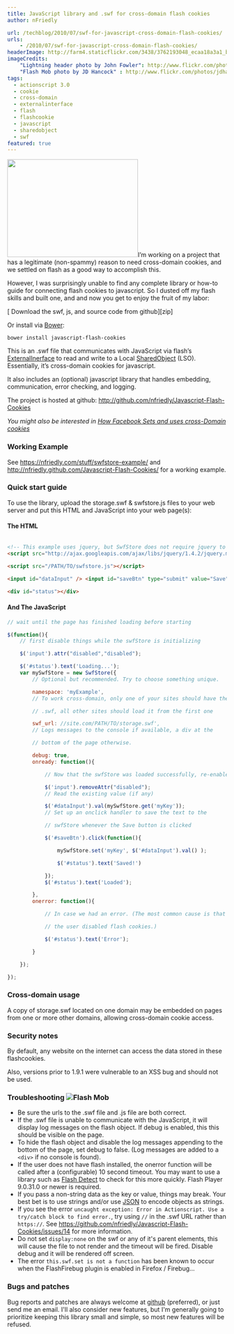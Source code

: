 ```yaml
---
title: JavaScript library and .swf for cross-domain flash cookies
author: nFriedly

url: /techblog/2010/07/swf-for-javascript-cross-domain-flash-cookies/
urls:
    - /2010/07/swf-for-javascript-cross-domain-flash-cookies/
headerImage: http://farm4.staticflickr.com/3438/3762193048_ecaa18a3a1_b.jpg
imageCredits:
	"Lightning header photo by John Fowler": http://www.flickr.com/photos/snowpeak/3762193048/
	"Flash Mob photo by JD Hancock" : http://www.flickr.com/photos/jdhancock/4317168441/
tags:
  - actionscript 3.0
  - cookie
  - cross-domain
  - externalinterface
  - flash
  - flashcookie
  - javascript
  - sharedobject
  - swf
featured: true
---
```


<img class="right" title="325990_chocolate_chip_cookies_2" src="/techblog/wp-content/uploads/2010/07/325990_chocolate_chip_cookies_2.jpg" alt="" width="300" height="224" />I&#8217;m working on a project that has a legitimate (non-spammy) reason to need cross-domain cookies, and we settled on flash as a good way to accomplish this.
  
However, I was surprisingly unable to find any complete library or how-to guide for connecting flash cookies to javascript. So I dusted off my flash skills and built one, and and now you get to enjoy the fruit of my labor:

<!--more-->

<div class="well well-large"><p>[<i class="fa fa-download"></i> Download the swf, js, and source code from github][zip]</p><p>Or install via <a href="http://bower.io">Bower</a>:</p><pre><code>bower install javascript-flash-cookies</code></pre></div>


This is an .swf file that communicates with JavaScript via flash&#8217;s <a href="http://www.adobe.com/livedocs/flash/9.0/ActionScriptLangRefV3/flash/external/ExternalInterface.html">ExternalInerface</a> to read and write to a Local <a href="http://www.adobe.com/livedocs/flash/9.0/ActionScriptLangRefV3/flash/net/SharedObject.html">SharedObject</a> (LSO). Essentially, it&#8217;s cross-domain cookies for javascript.

It also includes an (optional) javascript library that handles embedding, communication, error checking, and logging.

The project is hosted at github: http://github.com/nfriedly/Javascript-Flash-Cookies

<div class="well"><em>You might also be interested in <a href="http://nfriedly.com/techblog/2010/08/how-facebook-sets-and-uses-cross-domain-cookies/">How Facebook Sets and uses cross-Domain cookies</a></em></div>

### Working Example

See <a href="http://nfriedly.com/stuff/swfstore-example/">https://nfriedly.com/stuff/swfstore-example/</a> and <a href="http://nfriedly.github.com/Javascript-Flash-Cookies/">http://nfriedly.github.com/Javascript-Flash-Cookies/</a> for a working example.

### Quick start guide

To use the library, upload the storage.swf & swfstore.js files to your web server and put this HTML and JavaScript into your web page(s):

#### The HTML

    
``` html

<!-- This example uses jquery, but SwfStore does not require jquery to work. -->
<script src="http://ajax.googleapis.com/ajax/libs/jquery/1.4.2/jquery.min.js"></script>

<script src="/PATH/TO/swfstore.js"></script>

<input id="dataInput" /> <input id="saveBtn" type="submit" value="Save" />

<div id="status"></div>

```
    
#### And The JavaScript
    
``` js
// wait until the page has finished loading before starting

$(function(){
	// first disable things while the swfStore is initializing

	$('input').attr("disabled","disabled");

	$('#status').text('Loading...');
	var mySwfStore = new SwfStore({
		// Optional but recommended. Try to choose something unique.

		namespace: 'myExample', 
		// To work cross-domain, only one of your sites should have the

		// .swf, all other sites should load it from the first one

		swf_url: //site.com/PATH/TO/storage.swf', 
		// Logs messages to the console if available, a div at the

		// bottom of the page otherwise. 

		debug: true,
		onready: function(){

			// Now that the swfStore was loaded successfully, re-enable

			$('input').removeAttr("disabled");
			// Read the existing value (if any)

			$('#dataInput').val(mySwfStore.get('myKey'));
			// Set up an onclick handler to save the text to the 

			// swfStore whenever the Save button is clicked

			$('#saveBtn').click(function(){

				mySwfStore.set('myKey', $('#dataInput').val() );

				$('#status').text('Saved!')

			});
			$('#status').text('Loaded');

		},
		onerror: function(){

			// In case we had an error. (The most common cause is that 

			// the user disabled flash cookies.)

			$('#status').text('Error');

		}

	});

});

```
    
### Cross-domain usage

A copy of storage.swf located on one domain may be embedded on pages from one or more other domains, allowing cross-domain cookie access.

### Security notes

By default, any website on the internet can access the data stored in these flashcookies.

Also, versions prior to 1.9.1 were vulnerable to an XSS bug and should not be used.

### Troubleshooting <img src="http://farm3.staticflickr.com/2705/4317168441_0c4652aaf6_n.jpg" class="right" alt="Flash Mob">

* Be sure the <span class="highlight">urls</span> to the .swf file and .js file are both correct.
* If the .swf file is unable to communicate with the JavaScript, it will <span  class="highlight">display log messages on the flash object</span>. If debug is enabled, this this should be visible on the page.
* To <span class="highlight">hide the flash object</span> and disable the <span class="highlight">log messages appending to the bottom of the page</span>, set debug to false</span>. (Log messages are added to a `<div>` if no console is found).
* If the user does not have flash installed, the onerror function will be called after a (configurable) 10 second timeout. You may want to use a library such as <a href="http://www.featureblend.com/javascript-flash-detection-library.html">Flash Detect</a> to check for this more quickly. <span  class="highlight">Flash Player 9.0.31.0</span> or newer is required.
* If you pass a <span class="highlight">non-string data</span> as the key or value, things may break. Your best bet is to use strings and/or use <a href="http://json.org">JSON</a> to encode objects as strings.
* If you see the error `uncaught exception: Error in Actionscript. Use a try/catch block to find error.`, try using `//` in the .swf URL rather than `https://`. See <a href="https://github.com/nfriedly/Javascript-Flash-Cookies/issues/14">https://github.com/nfriedly/Javascript-Flash-Cookies/issues/14</a> for more information.
* Do not set `display:none` on the swf or any of it's parent elements, this will cause the file to not render and the timeout will be fired. Disable debug and it will be rendered off screen.
* The error `this.swf.set is not a function` has been known to occur when the FlashFirebug plugin is enabled in Firefox / Firebug...
	
### Bugs and patches

Bug reports and patches are always welcome at <a href="http://github.com/nfriedly/Javascript-Flash-Cookies">github</a> (preferred), or just send me an email. I'll also consider new features, but I'm generally going to prioritize keeping this library small and simple, so most new features will be refused.

[zip]: http://github.com/nfriedly/Javascript-Flash-Cookies/zipball/master
